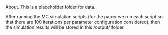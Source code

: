 About. This is a placeholder folder for data.

After running the MC simulation scripts (for the paper we run each script so that there are 100 iterations per parameter configuration considered), then the simulation results will be stored in this /output/ folder.
